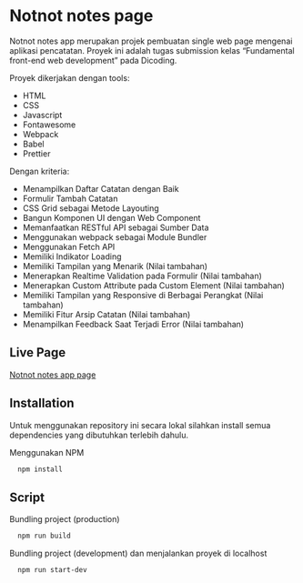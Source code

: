 
# Notnot notes page

Notnot notes app merupakan projek pembuatan single web page mengenai aplikasi pencatatan. Proyek ini adalah tugas submission kelas “Fundamental front-end web development” pada Dicoding.

Proyek dikerjakan dengan tools:
- HTML
- CSS
- Javascript
- Fontawesome
- Webpack
- Babel
- Prettier

Dengan kriteria:
- Menampilkan Daftar Catatan dengan Baik
- Formulir Tambah Catatan
- CSS Grid sebagai Metode Layouting
- Bangun Komponen UI dengan Web Component
- Memanfaatkan RESTful API sebagai Sumber Data
- Menggunakan webpack sebagai Module Bundler
- Menggunakan Fetch API
- Memiliki Indikator Loading
- Memiliki Tampilan yang Menarik (Nilai tambahan)
- Menerapkan Realtime Validation pada Formulir (Nilai tambahan)
- Menerapkan Custom Attribute pada Custom Element (Nilai tambahan)
- Memiliki Tampilan yang Responsive di Berbagai Perangkat (Nilai tambahan)
- Memiliki Fitur Arsip Catatan (Nilai tambahan)
- Menampilkan Feedback Saat Terjadi Error (Nilai tambahan)

## Live Page

[Notnot notes app page](https://notnot-notes-app.netlify.app/)

## Installation

Untuk menggunakan repository ini secara lokal silahkan install semua dependencies yang dibutuhkan terlebih dahulu.

Menggunakan NPM

```bash
  npm install
```

## Script

Bundling project (production)

```bash
  npm run build
```

Bundling project (development) dan menjalankan proyek di localhost

```bash
  npm run start-dev
```
